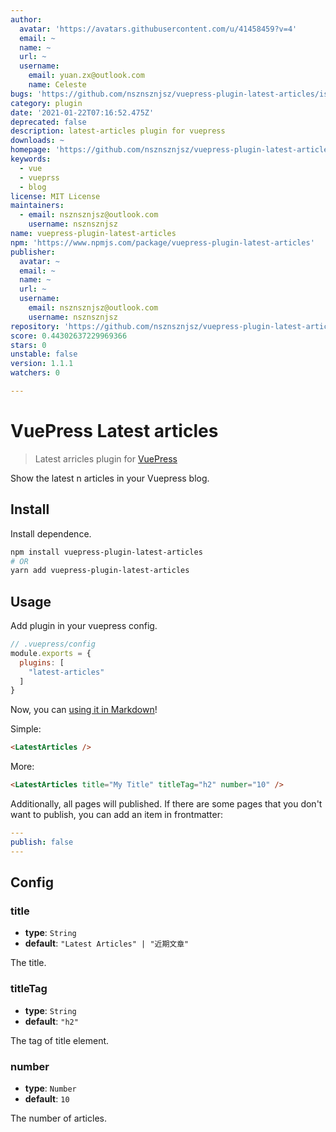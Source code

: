```yaml
---
author:
  avatar: 'https://avatars.githubusercontent.com/u/41458459?v=4'
  email: ~
  name: ~
  url: ~
  username:
    email: yuan.zx@outlook.com
    name: Celeste
bugs: 'https://github.com/nsznsznjsz/vuepress-plugin-latest-articles/issues/new'
category: plugin
date: '2021-01-22T07:16:52.475Z'
deprecated: false
description: latest-articles plugin for vuepress
downloads: ~
homepage: 'https://github.com/nsznsznjsz/vuepress-plugin-latest-articles#readme'
keywords:
  - vue
  - vueprss
  - blog
license: MIT License
maintainers:
  - email: nsznsznjsz@outlook.com
    username: nsznsznjsz
name: vuepress-plugin-latest-articles
npm: 'https://www.npmjs.com/package/vuepress-plugin-latest-articles'
publisher:
  avatar: ~
  email: ~
  name: ~
  url: ~
  username:
    email: nsznsznjsz@outlook.com
    username: nsznsznjsz
repository: 'https://github.com/nsznsznjsz/vuepress-plugin-latest-articles'
score: 0.44302637229969366
stars: 0
unstable: false
version: 1.1.1
watchers: 0

---
```


# VuePress Latest articles

> Latest arricles plugin for [VuePress](https://github.com/vuejs/vuepress)

Show the latest n articles in your Vuepress blog.

## Install

Install dependence.

```bash
npm install vuepress-plugin-latest-articles
# OR
yarn add vuepress-plugin-latest-articles
```

## Usage

Add plugin in your vuepress config.

```js
// .vuepress/config
module.exports = {
  plugins: [
    "latest-articles"
  ]
}
```

Now, you can [using it in Markdown](https://vuepress.vuejs.org/guide/using-vue.html)!

Simple:
```html
<LatestArticles />
```

More:
```html
<LatestArticles title="My Title" titleTag="h2" number="10" />
```

Additionally, all pages will published. If there are some pages that you don't want to publish, you can add an item in frontmatter:
```yaml
---
publish: false
---
``` 

## Config

### title

- **type**: `String`
- **default**: `"Latest Articles" | "近期文章"`

The title.

### titleTag

- **type**: `String`
- **default**: `"h2"`

The tag of title element.

### number

- **type**: `Number`
- **default**: `10`

The number of articles.
